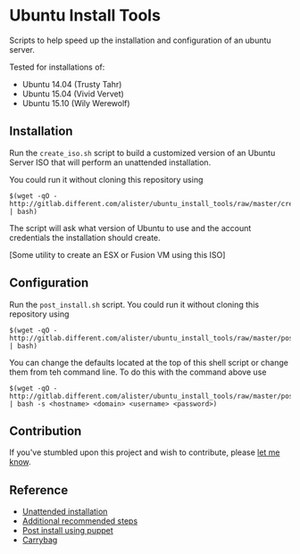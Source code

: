 # Ubuntu Install Tools
Scripts to help speed up the installation and configuration of an ubuntu server.

Tested for installations of:
* Ubuntu 14.04 (Trusty Tahr)
* Ubuntu 15.04 (Vivid Vervet)
* Ubuntu 15.10 (Wily Werewolf)

## Installation
Run the `create_iso.sh` script to build a customized version of an Ubuntu Server ISO that will perform an unattended installation.

You could run it without cloning this repository using

    $(wget -qO - http://gitlab.different.com/alister/ubuntu_install_tools/raw/master/create_iso.sh | bash)

The script will ask what version of Ubuntu to use and the account credentials the installation should create.

[Some utility to create an ESX or Fusion VM using this ISO]

## Configuration
Run the `post_install.sh` script. You could run it without cloning this repository using

    $(wget -qO - http://gitlab.different.com/alister/ubuntu_install_tools/raw/master/post_install.sh | bash)

You can change the defaults located at the top of this shell script or change them from teh command line. To do this with the command above use

    $(wget -qO - http://gitlab.different.com/alister/ubuntu_install_tools/raw/master/post_install.sh | bash -s <hostname> <domain> <username> <password>)

## Contribution
If you've stumbled upon this project and wish to contribute, please [let me know](mailto:alister@different.com).

## Reference
* [Unattended installation](http://askubuntu.com/questions/122505/how-do-i-create-a-completely-unattended-install-of-ubuntu)
* [Additional recommended steps](https://www.digitalocean.com/community/tutorials/additional-recommended-steps-for-new-ubuntu-14-04-servers)
* [Post install using puppet](https://github.com/netson/ubuntu-unattended/blob/master/start.sh)
* [Carrybag](http://gitlab.different.com/alister/carrybag/)
